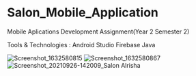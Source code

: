# Salon_Mobile_Application


Mobile Aplications Development Assignment(Year 2 Semester 2)

Tools & Technologies :
    Android Studio
    Firebase
    Java
    
    
    
   ![Screenshot_1632580815](https://user-images.githubusercontent.com/86143384/149473960-c4179128-eb99-4226-bc6c-9ea7bf1db2a8.png)
![Screenshot_1632580867](https://user-images.githubusercontent.com/86143384/149474705-4ab54880-c53d-430a-9127-1d0a3ab61cc0.png)
    ![Screenshot_20210926-142009_Salon Alrisha](https://user-images.githubusercontent.com/86143384/149475131-33559af1-e1fd-4982-9387-62bbbc16796f.jpg)
    
